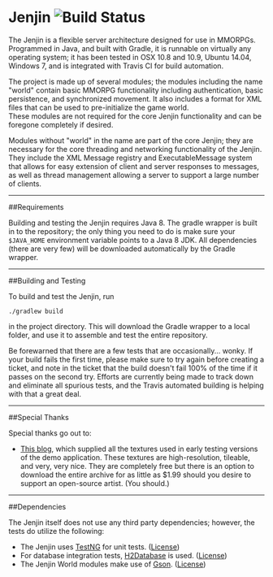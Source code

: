Jenjin ![Build Status](https://travis-ci.org/jenjinstudios/jenjin.svg?branch=master)
=====

The Jenjin is a flexible server architecture designed for use in MMORPGs.
Programmed in Java, and built with Gradle, it is runnable on virtually any operating
system; it has been tested in OSX 10.8 and 10.9, Ubuntu 14.04, Windows 7, and is integrated
with Travis CI for build automation.

The project is made up of several modules; the modules including the name "world" contain
basic MMORPG functionality including authentication, basic persistence, and synchronized movement.
It also includes a format for XML files that can be used to pre-initialize the game world.  
These modules are not required for the core Jenjin functionality and can be foregone completely if desired.

Modules without "world" in the name are part of the core Jenjin; they are necessary for the
core threading and networking functionality of the Jenjin.  They include the XML Message registry and ExecutableMessage
system that allows for easy extension of client and server responses to messages, as well as thread management
allowing a server to support a large number of clients.

***

##Requirements

Building and testing the Jenjin requires Java 8.  The gradle wrapper is built in to the repository; the only thing
you need to do is make sure your ```$JAVA_HOME``` environment variable points to a Java 8 JDK.  All dependencies (there
are very few) will be downloaded automatically by the Gradle wrapper.

***

##Building and Testing

To build and test the Jenjin, run

`./gradlew build`

in the project directory.  This will download the Gradle wrapper to a local folder, and use it to assemble and test the
entire repository.

Be forewarned that there are a few tests that are occasionally... wonky.  If your build fails the first time, please
make sure to try again before creating a ticket, and note in the ticket that the build doesn't fail 100% of the time
if it passes on the second try.  Efforts are currently being made to track down and eliminate all spurious tests, and
the Travis automated building is helping with that a great deal.

***

##Special Thanks

Special thanks go out to:

* [This blog](http://seamless-pixels.blogspot.co.uk/), which supplied all the textures used in early testing versions of the demo application.  These
textures are high-resolution, tileable, and very, very nice.  They are completely free but there is an option to download the entire
archive for as little as $1.99 should you desire to support an open-source artist. (You should.)

***

##Dependencies

The Jenjin itself does not use any third party dependencies; however, the tests do utilize the following:

* The Jenjin uses [TestNG](http://testng.org/doc/index.html) for unit tests. ([License](http://testng.org/license/))
* For database integration tests, [H2Database](http://h2database.com/html/main.html) is used. ([License](http://h2database.com/html/license.html))
* The Jenjin World modules make use of [Gson](https://code.google.com/p/google-gson/). ([License](http://www.apache.org/licenses/LICENSE-2.0))
